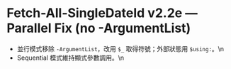 # Fetch-All-SingleDateId v2.2e — Parallel Fix (no -ArgumentList)
- 並行模式移除 `-ArgumentList`，改用 `$_` 取得符號；外部狀態用 `$using:`。\n
- Sequential 模式維持顯式參數調用。\n

